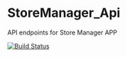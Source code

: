 # StoreManager_Api
API endpoints for Store Manager APP

[![Build Status](https://travis-ci.org/Teatoller/StoreManager_Api.svg?branch=develop)](https://travis-ci.org/Teatoller/StoreManager_Api)
